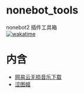 # nonebot_tools
nonebot2 插件工具箱  
[![wakatime](https://wakatime.com/badge/github/kitUIN/nonebot_tools.svg)](https://wakatime.com/badge/github/kitUIN/nonebot_tools)
# 内含
- [网易云无损音乐下载](https://github.com/kitUIN/nonebot_tools/tree/master/nonebot_tools/nonebot-plugin-ncm)  
- [涩图姬](https://github.com/kitUIN/nonebot_tools/tree/master/nonebot_tools/nonebot-plugin-hso)  
